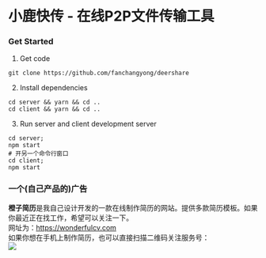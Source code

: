 # 小鹿快传 - 在线P2P文件传输工具

### Get Started

1. Get code
```
git clone https://github.com/fanchangyong/deershare
```

2. Install dependencies
```
cd server && yarn && cd ..
cd client && yarn && cd ..
```

3. Run server and client development server
```
cd server;
npm start
# 开另一个命令行窗口
cd client;
npm start
```

### 一个(自己产品的)广告
**橙子简历**是我自己设计开发的一款在线制作简历的网站。提供多款简历模板。如果你最近正在找工作，希望可以关注一下。  
网址为：https://wonderfulcv.com  
如果你想在手机上制作简历，也可以直接扫描二维码关注服务号：  
![](https://s1.ax1x.com/2020/07/21/UIIDQ1.jpg)
